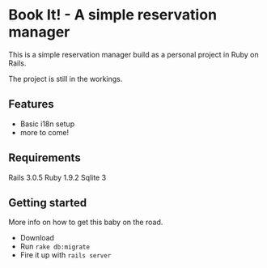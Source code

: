 # Book It! - A simple reservation manager

This is a simple reservation manager build as a personal project in Ruby on Rails.

The project is still in the workings.

## Features

* Basic i18n setup
* more to come!

## Requirements

Rails 3.0.5
Ruby 1.9.2
Sqlite 3

## Getting started

More info on how to get this baby on the road.

* Download
* Run <code>rake db:migrate</code>
* Fire it up with <code>rails server</code>
